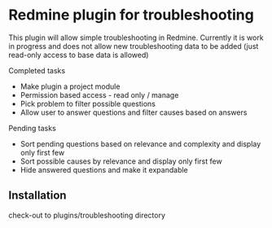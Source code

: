 # Redmine plugin for troubleshooting

This plugin will allow simple troubleshooting in Redmine. Currently it is work in progress and does not allow new troubleshooting data to be added (just read-only access to base data is allowed)

Completed tasks
* Make plugin a project module
* Permission based access - read only / manage
* Pick problem to filter possible questions
* Allow user to answer questions and filter causes based on answers

Pending tasks
* Sort pending questions based on relevance and complexity and display only first few
* Sort possible causes by relevance and display only first few
* Hide answered questions and make it expandable

## Installation

check-out to plugins/troubleshooting directory
